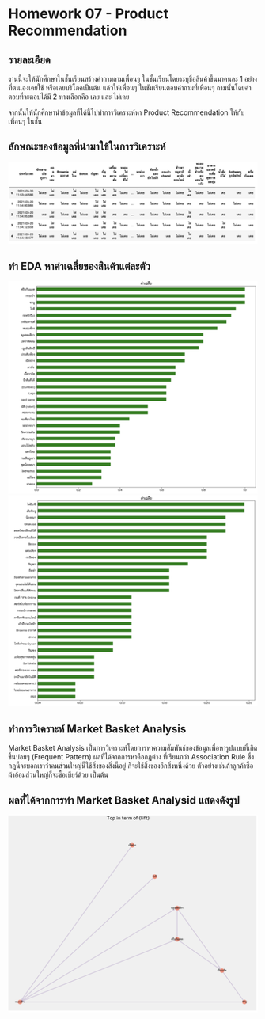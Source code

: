 # Homework 07 - Product Recommendation

## รายละเอียด
งานนี้จะให้นักศึกษาในชั้นเรียนสร้างคำถามถามเพื่อนๆ ในชั้นเรียนโดยระบุชื่อสินค้าขึ้นมาคนละ 1 อย่างที่ตนเองเคยใช้ หรือเคยบริโภคเป็นต้น แล้วให้เพื่อนๆ ในชันเรียนตอบคำถามที่เพื่อนๆ ถามนั้นโดยคำตอบที่จะตอบได้มี 2 ทางเลือกคือ เคย และ ไม่เคย

จากนั้นให้นักศึกษานำข้อมูลที่ได้นี้ไปทำการวิเคราะห์หา Product Recommendation ให้กับเพื่อนๆ ในชั้น

## ลักษณะของข้อมูลที่นำมาใช้ในการวิเคราะห์
![dataset](./images/1_dataset.png)


## ทำ EDA หาค่าเฉลี่ยของสินค้าแต่ละตัว
![average1](./images/2_average1.png)
![average2](./images/3_average2.png)

## ทำการวิเคราะห์ Market Basket Analysis
Market Basket Analysis เป็นการวิเคราะห์โดยการหาความสัมพันธ์ของข้อมูลเพื่อหารูปแบบที่เกิดขึ้นบ่อยๆ (Frequent Pattern) ผลที่ได้จากการหาคือกฎต่าง ที่เรียนกว่า Association Rule ซึ่งกฎนี้จะบอกเราว่าคนส่วนใหญ่นี้ใช้สิ่งของสิ่งนี้อยู่ ก็จะใช้สิ่งของอีกสิ่งหนึ่งด้วย ตัวอย่างเช่นถ้าลูกค้าซื้อผ้าอ้อมส่วนใหญ่ก็จะซื้อเบียร์ด้วย เป็นต้น

## ผลที่ได้จากการทำ Market Basket Analysid แสดงดังรูป
![4_result](./images/4_result.png)
